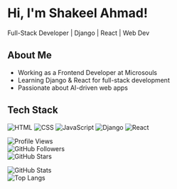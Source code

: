 # Hi, I'm Shakeel Ahmad!
Full-Stack Developer | Django | React | Web Dev  

## About Me  
- Working as a Frontend Developer at Microsouls  
- Learning Django & React for full-stack development  
- Passionate about AI-driven web apps  

## Tech Stack  
![HTML](https://img.shields.io/badge/-HTML-E34F26?style=flat&logo=html5&logoColor=white)
![CSS](https://img.shields.io/badge/-CSS-1572B6?style=flat&logo=css3&logoColor=white)
![JavaScript](https://img.shields.io/badge/-JavaScript-F7DF1E?style=flat&logo=javascript&logoColor=black)
![Django](https://img.shields.io/badge/-Django-092E20?style=flat&logo=django&logoColor=white)
![React](https://img.shields.io/badge/-React-61DAFB?style=flat&logo=react&logoColor=black)

![Profile Views](https://komarev.com/ghpvc/?username=shakeel074&color=blue)  
![GitHub Followers](https://img.shields.io/github/followers/shakeel074?style=social)  
![GitHub Stars](https://img.shields.io/github/stars/shakeel074?style=social)  


![GitHub Stats](https://github-readme-stats.vercel.app/api?username=shakeel074&show_icons=true&theme=merko)  
![Top Langs](https://github-readme-stats.vercel.app/api/top-langs/?username=shakeel074&layout=compact&theme=tokyonight)  

